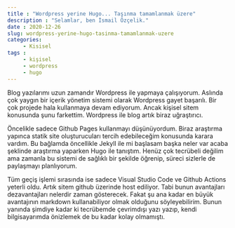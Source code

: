 ```yaml
---
title : "Wordpress yerine Hugo... Taşınma tamamlanmak üzere"
description : "Selamlar, ben İsmail Özçelik."
date : 2020-12-26
slug: wordpress-yerine-hugo-tasinma-tamamlanmak-uzere
categories:
     - Kisisel
tags :
     - kişisel
     - wordpress
     - hugo
---
```


Blog yazılarımı uzun zamandır Wordpress ile yapmaya çalışıyorum. Aslında çok yaygın bir içerik yönetim sistemi olarak Wordpress gayet başarılı. Bir çok projede hala kullanmaya devam ediyorum. Ancak kişisel sitem konusunda şunu farkettim. Wordpress ile blog artık biraz uğraştırıcı.

Öncelikle sadece Github Pages kullanmayı düşünüyordum. Biraz araştırma yapınca statik site oluşturucuları tercih edebileceğim konusunda karara vardım. Bu bağlamda öncellikle Jekyll ile mi başlasam başka neler var acaba şeklinde araştırma yaparken Hugo ile tanıştım. Henüz çok tecrübeli değilim ama zamanla bu sistemi de sağlıklı bir şekilde öğrenip, süreci sizlerle de paylaşmayı planlıyorum.

Tüm geçiş işlemi sırasında ise sadece Visual Studio Code ve Github Actions yeterli oldu. Artık sitem github üzerinde host ediliyor. Tabi bunun avantajları dezavantajları nelerdir zaman gösterecek. Fakat şu ana kadar en büyük avantajının markdown kullanabiliyor olmak olduğunu söyleyebilirim. Bunun yanında şimdiye kadar ki tecrübemde çevrimdışı yazı yazıp, kendi bilgisayarımda önizlemek de bu kadar kolay olmamıştı.